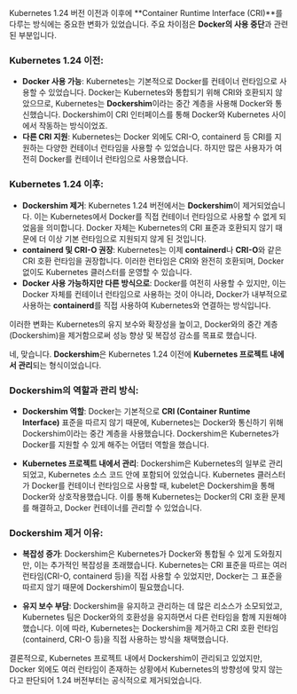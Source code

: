 Kubernetes 1.24 버전 이전과 이후에 **Container Runtime Interface (CRI)**를 다루는 방식에는 중요한 변화가 있었습니다. 주요 차이점은 **Docker의 사용 중단**과 관련된 부분입니다.

### Kubernetes 1.24 이전:
- **Docker 사용 가능**: Kubernetes는 기본적으로 Docker를 컨테이너 런타임으로 사용할 수 있었습니다. Docker는 Kubernetes와 통합되기 위해 CRI와 호환되지 않았으므로, Kubernetes는 **Dockershim**이라는 중간 계층을 사용해 Docker와 통신했습니다. Dockershim이 CRI 인터페이스를 통해 Docker와 Kubernetes 사이에서 작동하는 방식이었죠.
- **다른 CRI 지원**: Kubernetes는 Docker 외에도 CRI-O, containerd 등 CRI를 지원하는 다양한 컨테이너 런타임을 사용할 수 있었습니다. 하지만 많은 사용자가 여전히 Docker를 컨테이너 런타임으로 사용했습니다.

### Kubernetes 1.24 이후:
- **Dockershim 제거**: Kubernetes 1.24 버전에서는 **Dockershim**이 제거되었습니다. 이는 Kubernetes에서 Docker를 직접 컨테이너 런타임으로 사용할 수 없게 되었음을 의미합니다. Docker 자체는 Kubernetes의 CRI 표준과 호환되지 않기 때문에 더 이상 기본 런타임으로 지원되지 않게 된 것입니다.
- **containerd 및 CRI-O 권장**: Kubernetes는 이제 **containerd**나 **CRI-O**와 같은 CRI 호환 런타임을 권장합니다. 이러한 런타임은 CRI와 완전히 호환되며, Docker 없이도 Kubernetes 클러스터를 운영할 수 있습니다.
- **Docker 사용 가능하지만 다른 방식으로**: Docker를 여전히 사용할 수 있지만, 이는 Docker 자체를 컨테이너 런타임으로 사용하는 것이 아니라, Docker가 내부적으로 사용하는 **containerd**를 직접 사용하여 Kubernetes와 연결하는 방식입니다.

이러한 변화는 Kubernetes의 유지 보수와 확장성을 높이고, Docker와의 중간 계층(Dockershim)을 제거함으로써 성능 향상 및 복잡성 감소를 목표로 했습니다.

네, 맞습니다. **Dockershim**은 Kubernetes 1.24 이전에 **Kubernetes 프로젝트 내에서 관리**되는 형식이었습니다. 

### Dockershim의 역할과 관리 방식:
- **Dockershim 역할**: Docker는 기본적으로 **CRI (Container Runtime Interface)** 표준을 따르지 않기 때문에, Kubernetes는 Docker와 통신하기 위해 Dockershim이라는 중간 계층을 사용했습니다. Dockershim은 Kubernetes가 Docker를 지원할 수 있게 해주는 어댑터 역할을 했습니다.
  
- **Kubernetes 프로젝트 내에서 관리**: Dockershim은 Kubernetes의 일부로 관리되었고, Kubernetes 소스 코드 안에 포함되어 있었습니다. Kubernetes 클러스터가 Docker를 컨테이너 런타임으로 사용할 때, kubelet은 Dockershim을 통해 Docker와 상호작용했습니다. 이를 통해 Kubernetes는 Docker의 CRI 호환 문제를 해결하고, Docker 컨테이너를 관리할 수 있었습니다.

### Dockershim 제거 이유:
- **복잡성 증가**: Dockershim은 Kubernetes가 Docker와 통합될 수 있게 도와줬지만, 이는 추가적인 복잡성을 초래했습니다. Kubernetes는 CRI 표준을 따르는 여러 런타임(CRI-O, containerd 등)을 직접 사용할 수 있었지만, Docker는 그 표준을 따르지 않기 때문에 Dockershim이 필요했습니다.
  
- **유지 보수 부담**: Dockershim을 유지하고 관리하는 데 많은 리소스가 소모되었고, Kubernetes 팀은 Docker와의 호환성을 유지하면서 다른 런타임을 함께 지원해야 했습니다. 이에 따라, Kubernetes는 Dockershim을 제거하고 CRI 호환 런타임(containerd, CRI-O 등)을 직접 사용하는 방식을 채택했습니다.

결론적으로, Kubernetes 프로젝트 내에서 Dockershim이 관리되고 있었지만, Docker 외에도 여러 런타임이 존재하는 상황에서 Kubernetes의 방향성에 맞지 않는다고 판단되어 1.24 버전부터는 공식적으로 제거되었습니다.